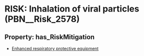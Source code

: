 # RISK: __Inhalation of viral particles__ (PBN__Risk_2578)

## Property: has_RiskMitigation

* [Enhanced respiratory protective equipment](PBN__Mitigation_469)

